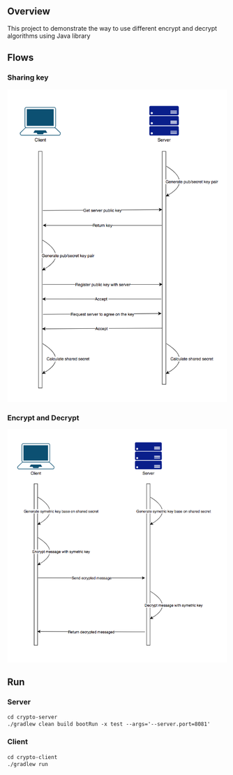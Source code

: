 ## Overview
This project to demonstrate the way to use different encrypt and decrypt algorithms using Java library

## Flows
### Sharing key
<img src="picture/share_key.png" width="800">

### Encrypt and Decrypt
<img src="picture/encrypt_and_decrypt.png" width="800">

## Run
### Server
```
cd crypto-server
./gradlew clean build bootRun -x test --args='--server.port=8081'
```

### Client
```
cd crypto-client
./gradlew run
```